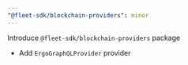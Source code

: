 ```yaml
---
"@fleet-sdk/blockchain-providers": minor
---
```


Introduce `@fleet-sdk/blockchain-providers` package

- Add `ErgoGraphQLProvider` provider

